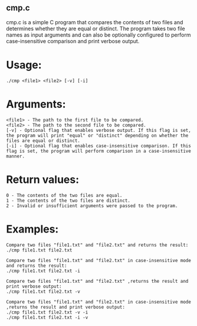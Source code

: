 
## cmp.c
cmp.c is a simple C program that compares the contents of two files and determines whether they are equal or distinct. The program takes two file names as input arguments and can also be optionally configured to perform case-insensitive comparison and print verbose output.

# Usage:
    ./cmp <file1> <file2> [-v] [-i]

# Arguments:
    <file1> - The path to the first file to be compared.
    <file2> - The path to the second file to be compared.
    [-v] - Optional flag that enables verbose output. If this flag is set, the program will print "equal" or "distinct" depending on whether the files are equal or distinct.
    [-i] - Optional flag that enables case-insensitive comparison. If this flag is set, the program will perform comparison in a case-insensitive manner.

# Return values:
    0 - The contents of the two files are equal.
    1 - The contents of the two files are distinct.
    2 - Invalid or insufficient arguments were passed to the program.

# Examples:

    Compare two files "file1.txt" and "file2.txt" and returns the result:
    ./cmp file1.txt file2.txt

    Compare two files "file1.txt" and "file2.txt" in case-insensitive mode and returns the result:
    ./cmp file1.txt file2.txt -i

    Compare two files "file1.txt" and "file2.txt" ,returns the result and print verbose output:
    ./cmp file1.txt file2.txt -v

    Compare two files "file1.txt" and "file2.txt" in case-insensitive mode ,returns the result and print verbose output:
    ./cmp file1.txt file2.txt -v -i
    ./cmp file1.txt file2.txt -i -v

